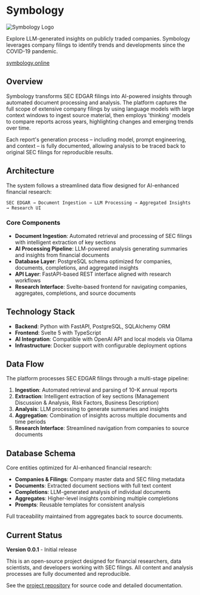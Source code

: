 # Symbology

![Symbology Logo](https://i.imgur.com/v0cp4d1.png)


Explore LLM-generated insights on publicly traded companies. Symbology leverages company filings to identify trends and developments since the COVID-19 pandemic.

[symbology.online](https://symbology.online)

## Overview

Symbology transforms SEC EDGAR filings into AI-powered insights through automated document processing and analysis. The platform captures the full scope of extensive company filings by using language models with large context windows to ingest source material, then employs 'thinking' models to compare reports across years, highlighting changes and emerging trends over time.

Each report's generation process – including model, prompt engineering, and context – is fully documented, allowing analysis to be traced back to original SEC filings for reproducible results.

## Architecture

The system follows a streamlined data flow designed for AI-enhanced financial research:

```
SEC EDGAR → Document Ingestion → LLM Processing → Aggregated Insights → Research UI
```

### Core Components

- **Document Ingestion**: Automated retrieval and processing of SEC filings with intelligent extraction of key sections
- **AI Processing Pipeline**: LLM-powered analysis generating summaries and insights from financial documents
- **Database Layer**: PostgreSQL schema optimized for companies, documents, completions, and aggregated insights
- **API Layer**: FastAPI-based REST interface aligned with research workflows
- **Research Interface**: Svelte-based frontend for navigating companies, aggregates, completions, and source documents

## Technology Stack

- **Backend**: Python with FastAPI, PostgreSQL, SQLAlchemy ORM
- **Frontend**: Svelte 5 with TypeScript
- **AI Integration**: Compatible with OpenAI API and local models via Ollama
- **Infrastructure**: Docker support with configurable deployment options

## Data Flow

The platform processes SEC EDGAR filings through a multi-stage pipeline:

1. **Ingestion**: Automated retrieval and parsing of 10-K annual reports
2. **Extraction**: Intelligent extraction of key sections (Management Discussion & Analysis, Risk Factors, Business Description)
3. **Analysis**: LLM processing to generate summaries and insights
4. **Aggregation**: Combination of insights across multiple documents and time periods
5. **Research Interface**: Streamlined navigation from companies to source documents

## Database Schema

Core entities optimized for AI-enhanced financial research:
- **Companies & Filings**: Company master data and SEC filing metadata
- **Documents**: Extracted document sections with full text content
- **Completions**: LLM-generated analysis of individual documents
- **Aggregates**: Higher-level insights combining multiple completions
- **Prompts**: Reusable templates for consistent analysis

Full traceability maintained from aggregates back to source documents.

## Current Status

**Version 0.0.1** - Initial release

This is an open-source project designed for financial researchers, data scientists, and developers working with SEC filings. All content and analysis processes are fully documented and reproducible.

See the [project repository](https://github.com/sf1tzp/symbology) for source code and detailed documentation.